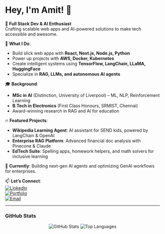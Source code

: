 # Hey, I'm Amit! 👋

🚀 **Full Stack Dev & AI Enthusiast**  
Crafting scalable web apps and AI-powered solutions to make tech accessible and awesome.  

🌟 **What I Do**:  
- Build slick web apps with **React, Next.js, Node.js, Python**  
- Power up projects with **AWS, Docker, Kubernetes**  
- Create intelligent systems using **TensorFlow, LangChain, LLaMA, HuggingFace**  
- Specialize in **RAG, LLMs, and autonomous AI agents**  

🎓 **Background**:  
- **MSc in AI** (Distinction, University of Liverpool) – ML, NLP, Reinforcement Learning  
- **B.Tech in Electronics** (First Class Honours, SRMIST, Chennai)  
- Award-winning research in RAG and AI for education  

🔥 **Featured Projects**:  
- **Wikipedia Learning Agent**: AI assistant for SEND kids, powered by LangChain & OpenAI  
- **Enterprise RAG Platform**: Advanced financial doc analysis with Pinecone & Claude  
- **EdTech Suite**: Spelling apps, homework helpers, and math solvers for inclusive learning  

🌱 **Currently**: Building next-gen AI agents and optimizing GenAI workflows for enterprises.  

📫 **Let’s Connect**:  
[![LinkedIn](https://img.shields.io/badge/LinkedIn-0077B5?style=flat-square&logo=linkedin&logoColor=white)](https://www.linkedin.com/in/amit-choubey-51296960/)  
[![Portfolio](https://img.shields.io/badge/Portfolio-255E63?style=flat-square&logo=About.me&logoColor=white)](https://www.amitkatyayana.com/)  
[![Email](https://img.shields.io/badge/Email-D14836?style=flat-square&logo=gmail&logoColor=white)](mailto:amit.katyayana@gmail.com)  

---

### GitHub Stats  
<div align="center">  
  <img src="https://github-readme-stats.vercel.app/api?username=amit-chaubey&show_icons=true&theme=radical&count_private=true" alt="GitHub Stats"/>  
  <img src="https://github-readme-stats.vercel.app/api/top-langs/?username=amit-chaubey&layout=compact&theme=radical&hide=jupyter%20notebook" alt="Top Languages"/>  
</div>
